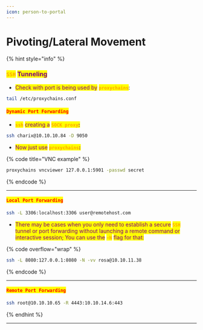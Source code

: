 ```yaml
---
icon: person-to-portal
---
```


# Pivoting/Lateral Movement

{% hint style="info" %}
### <mark style="color:orange;">`SSH`</mark> <mark style="color:purple;">Tunneling</mark>

* <mark style="color:purple;">Check with port is being used by</mark> <mark style="color:orange;">**`proxychains`**</mark>:

```sh
tail /etc/proxychains.conf
```

#### <mark style="color:red;">`Dynamic Port Forwarding`</mark>

* <mark style="color:orange;">**`ssh`**</mark> <mark style="color:purple;">creating a</mark> <mark style="color:orange;">**`SOCK proxy`**</mark><mark style="color:purple;">**:**</mark>

```sh
ssh charix@10.10.10.84 -D 9050
```

* <mark style="color:purple;">Now just use</mark> <mark style="color:orange;">**`proxychains`**</mark><mark style="color:purple;">**:**</mark>

{% code title="VNC example" %}
```sh
proxychains vncviewer 127.0.0.1:5901 -passwd secret
```
{% endcode %}

***

#### <mark style="color:red;">`Local Port Forwarding`</mark>

```sh
ssh -L 3306:localhost:3306 user@remotehost.com
```

* <mark style="color:purple;">There may be cases when you only need to establish a secure</mark> <mark style="color:orange;">**`SSH`**</mark> <mark style="color:purple;">tunnel or port forwarding without launching a remote command or interactive session; You can use the</mark> <mark style="color:orange;">**`-N`**</mark> <mark style="color:purple;">flag for that:</mark>

{% code overflow="wrap" %}
```sh
ssh -L 8080:127.0.0.1:8080 -N -vv rosa@10.10.11.38
```
{% endcode %}

***

#### <mark style="color:red;">**`Remote Port Forwarding`**</mark>

```sh
ssh root@10.10.10.65 -R 4443:10.10.14.6:443
```
{% endhint %}

***
